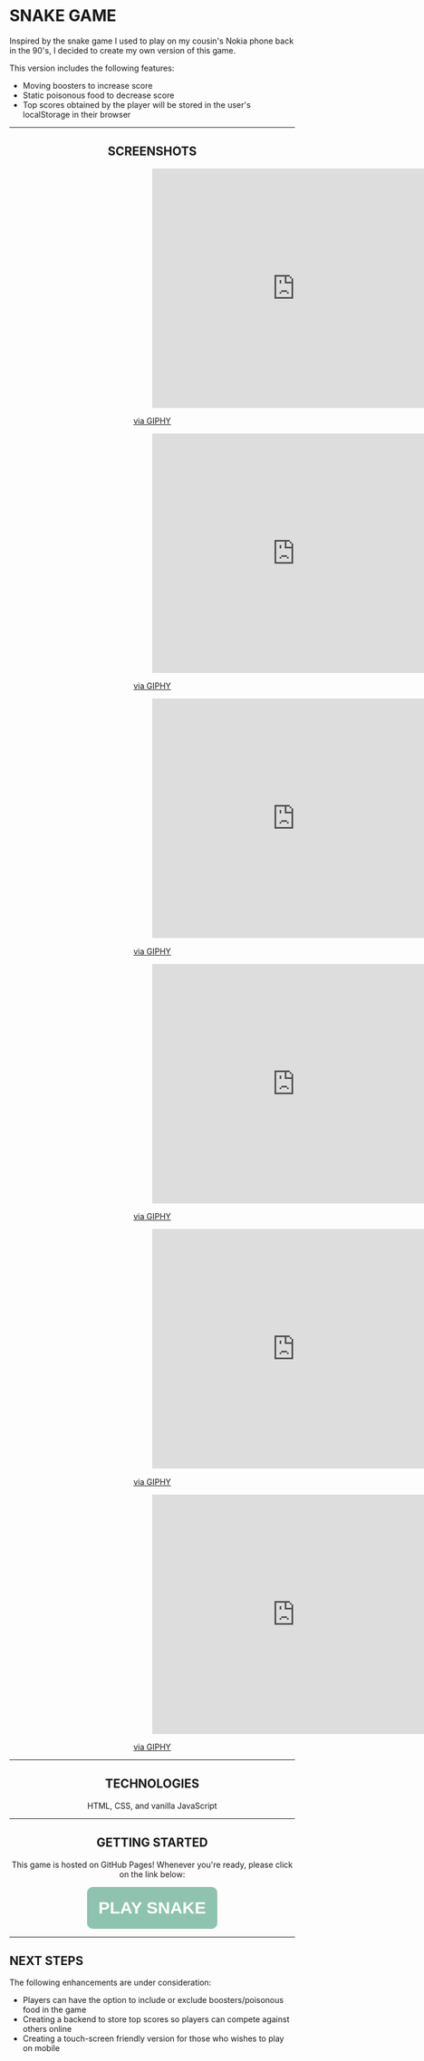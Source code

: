 # **SNAKE GAME**

Inspired by the snake game I used to play on my cousin's Nokia phone back in the 90's, I decided to create my own version of this game.

This version includes the following features:
* Moving boosters to increase score
* Static poisonous food to decrease score
* Top scores obtained by the player will be stored in the user's localStorage in their browser
<hr>


<div style = "text-align: center">

## **SCREENSHOTS**


<div style="width:100%;height:0;padding-bottom:84%;position:relative;"><iframe src="https://giphy.com/embed/xrcJD4GAcNGgnDTEex" width="100%" height="100%" style="position:absolute" frameBorder="0" class="giphy-embed" allowFullScreen></iframe></div><p><a href="https://giphy.com/gifs/xrcJD4GAcNGgnDTEex">via GIPHY</a></p>


<div style="width:100%;height:0;padding-bottom:84%;position:relative;"><iframe src="https://giphy.com/embed/OKObugJpYcYWhDgrFO" width="100%" height="100%" style="position:absolute" frameBorder="0" class="giphy-embed" allowFullScreen></iframe></div><p><a href="https://giphy.com/gifs/OKObugJpYcYWhDgrFO">via GIPHY</a></p>


<div style="width:100%;height:0;padding-bottom:84%;position:relative;"><iframe src="https://giphy.com/embed/cX0fil0emqfVP280aY" width="100%" height="100%" style="position:absolute" frameBorder="0" class="giphy-embed" allowFullScreen></iframe></div><p><a href="https://giphy.com/gifs/cX0fil0emqfVP280aY">via GIPHY</a></p>


<div style="width:100%;height:0;padding-bottom:84%;position:relative;"><iframe src="https://giphy.com/embed/1mQPBV1mBPpXa7u7UF" width="100%" height="100%" style="position:absolute" frameBorder="0" class="giphy-embed" allowFullScreen></iframe></div><p><a href="https://giphy.com/gifs/1mQPBV1mBPpXa7u7UF">via GIPHY</a></p>


<div style="width:100%;height:0;padding-bottom:84%;position:relative;"><iframe src="https://giphy.com/embed/yLq8eZAy82QzYI9HCV" width="100%" height="100%" style="position:absolute" frameBorder="0" class="giphy-embed" allowFullScreen></iframe></div><p><a href="https://giphy.com/gifs/yLq8eZAy82QzYI9HCV">via GIPHY</a></p>


<div style="width:100%;height:0;padding-bottom:84%;position:relative;"><iframe src="https://giphy.com/embed/tqRQ2tQqkoTtc7CebU" width="100%" height="100%" style="position:absolute" frameBorder="0" class="giphy-embed" allowFullScreen></iframe></div><p><a href="https://giphy.com/gifs/tqRQ2tQqkoTtc7CebU">via GIPHY</a></p>



<hr>

## **TECHNOLOGIES**

HTML, CSS, and vanilla JavaScript

<hr>
<h2><strong>GETTING STARTED</strong></h2>

This game is hosted on GitHub Pages! 
Whenever you're ready, please click on the link below:

<button style="padding: 20px; font-size: 30px; border-radius: 10px; background-color: #8EC3B0; border: none;" ><strong><a style="color: white; text-decoration: none;" href="https://vanessaycui.github.io/snake-game/">PLAY SNAKE</a></strong></button>
</div>

<hr>

## **NEXT STEPS**

The following enhancements are under consideration:
* Players can have the option to include or exclude boosters/poisonous food in the game
* Creating a backend to store top scores so players can compete against others online
* Creating a touch-screen friendly version for those who wishes to play on mobile


